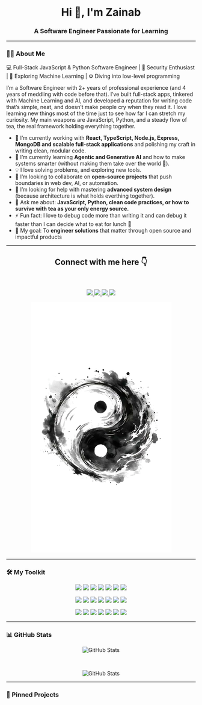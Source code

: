 <h1 align="center">Hi 👋, I'm Zainab</h1>
<h3 align="center">A Software Engineer Passionate for Learning</h3>

<!--
**za-inab/za-inab** is a ✨ _special_ ✨ repository because its `README.md` (this file) appears on your GitHub profile.
---

-->

---

### 👩‍💻 About Me 
💻 Full-Stack JavaScript & Python Software Engineer | 🔐 Security Enthusiast | 🤖 Exploring Machine Learning | ⚙️ Diving into low-level programming

I’m a Software Engineer with 2+ years of professional experience (and 4 years of meddling with code before that). I’ve built full-stack apps, tinkered with Machine Learning and AI, and developed a reputation for writing code that’s simple, neat, and doesn’t make people cry when they read it. I love learning new things most of the time just to see how far I can stretch my curiosity. My main weapons are JavaScript, Python, and a steady flow of tea, the real framework holding everything together.


- 🔭 I’m currently working with **React, TypeScript, Node.js, Express, MongoDB and scalable full-stack applications** and polishing my craft in writing clean, modular code.
- 🌱 I’m currently learning **Agentic and Generative AI** and how to make systems smarter (without making them take over the world 🤖).  
- 💡 I love solving problems, and exploring new tools.
- 👯 I’m looking to collaborate on **open-source projects** that push boundaries in web dev, AI, or automation.
- 🤔 I’m looking for help with mastering **advanced system design** (because architecture is what holds everthing together).  
- 💬 Ask me about: **JavaScript, Python, clean code practices, or how to survive with tea as your only energy source.**
- ⚡ Fun fact: I love to debug code more than writing it and can debug it faster than I can decide what to eat for lunch 🍵 
- 🎯 My goal: To **engineer solutions** that matter through open source and impactful products



---

<div align="center">
 <h2 align="center">Connect with me here 👇</h2>
 <br/> <br/>
<a href="mailto:zainabasif.work@gmail.com">
    <img src="https://img.shields.io/badge/Gmail-Zainab_Asif-red">
  </a>
  
   <a href="https://www.linkedin.com/in/zainab-asif-2206/">
    <img src="https://img.shields.io/badge/Linkedin-Zainab_Asif-blue">
  </a>

  
   <a href="https://x.com/xainab_asif">
    <img src="https://img.shields.io/badge/_X_-Zainab_Asif-9cf">
  </a>
  

  
  <a href="https://www.instagram.com/zainabasif.za/">
    <img src="https://img.shields.io/badge/Instagram-Zainab_Asif-ff69b4">
  </a>

  ![YingYang](assets/yingyang-nobg.png)
  
  </div>


---

### 🛠️ My Toolkit

<p align="center">
  <img src="https://skillicons.dev/icons?i=js" width="65" />
  <img src="https://skillicons.dev/icons?i=ts" width="65" />
  <img src="https://skillicons.dev/icons?i=python" width="65" />
  <img src="https://skillicons.dev/icons?i=html" width="65" />
  <img src="https://skillicons.dev/icons?i=css" width="65" />
  <img src="https://skillicons.dev/icons?i=mysql" width="65" />
  <img src="https://skillicons.dev/icons?i=postgres" width="65" />
</p>

<p align="center">
  <img src="https://skillicons.dev/icons?i=react" width="65" />
  <img src="https://skillicons.dev/icons?i=nextjs" width="65" />
  <img src="https://skillicons.dev/icons?i=nodejs" width="65" />
  <img src="https://skillicons.dev/icons?i=express" width="65" />
  <img src="https://skillicons.dev/icons?i=flask" width="65" />
  <img src="https://skillicons.dev/icons?i=mongodb" width="65" />
  <img src="https://skillicons.dev/icons?i=pytorch" width="65" />
</p>

<p align="center">
  <img src="https://skillicons.dev/icons?i=scikitlearn" width="65" />
  <img src="https://skillicons.dev/icons?i=tailwind" width="65" />
  <img src="https://skillicons.dev/icons?i=vscode" width="65" />
  <img src="https://skillicons.dev/icons?i=github" width="65" />
  <img src="https://skillicons.dev/icons?i=git" width="65" />
  <img src="https://skillicons.dev/icons?i=notion" width="65" />
  <img src="https://skillicons.dev/icons?i=figma" width="65" />
</p>

---


### 📊 GitHub Stats
<div align="center">

![GitHub Stats](https://streak-stats.demolab.com?user=za-inab&theme=vue-dark&hide_border=true)

<br/>

![GitHub Stats](https://github-readme-stats.vercel.app/api/top-langs/?username=za-inab&theme=vue-dark&show_icons=true&hide_border=true&layout=compact)
</div>

---
### 📌 Pinned Projects

